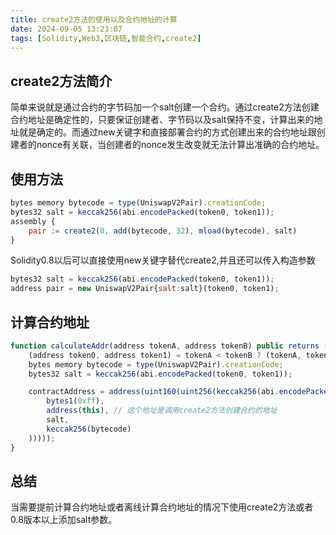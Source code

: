 ```yaml
---
title: create2方法的使用以及合约地址的计算
date: 2024-09-05 13:23:07
tags: [Solidity,Web3,区块链,智能合约,create2]
---
```


## create2方法简介
简单来说就是通过合约的字节码加一个salt创建一个合约。通过create2方法创建合约地址是确定性的，只要保证创建者、字节码以及salt保持不变，计算出来的地址就是确定的。而通过new关键字和直接部署合约的方式创建出来的合约地址跟创建者的nonce有关联，当创建者的nonce发生改变就无法计算出准确的合约地址。
## 使用方法
```js
bytes memory bytecode = type(UniswapV2Pair).creationCode;
bytes32 salt = keccak256(abi.encodePacked(token0, token1));
assembly {
    pair := create2(0, add(bytecode, 32), mload(bytecode), salt)
}
```
Solidity0.8以后可以直接使用new关键字替代create2,并且还可以传入构造参数

```js
bytes32 salt = keccak256(abi.encodePacked(token0, token1));
address pair = new UniswapV2Pair{salt:salt}(token0, token1);
```
## 计算合约地址
```js
function calculateAddr(address tokenA, address tokenB) public returns (address contractAddress) {
    (address token0, address token1) = tokenA < tokenB ? (tokenA, tokenB) : (tokenB, tokenA);
    bytes memory bytecode = type(UniswapV2Pair).creationCode;
    bytes32 salt = keccak256(abi.encodePacked(token0, token1));

    contractAddress = address(uint160(uint256(keccak256(abi.encodePacked(
        bytes1(0xff),
        address(this), // 这个地址是调用create2方法创建合约的地址
        salt,
        keccak256(bytecode)
    )))));
}
```
## 总结
当需要提前计算合约地址或者离线计算合约地址的情况下使用create2方法或者0.8版本以上添加salt参数。